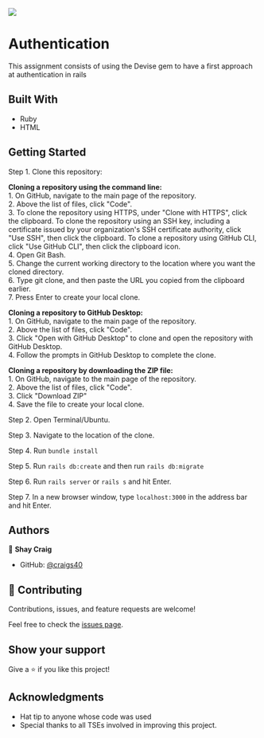 ![](https://img.shields.io/badge/Microverse-blueviolet)

# Authentication

This assignment consists of using the Devise gem to have a first approach at authentication in rails

## Built With

- Ruby
- HTML

## Getting Started
Step 1. Clone this repository:

  **Cloning a repository using the command line:**\
    1. On GitHub, navigate to the main page of the repository.\
    2. Above the list of files, click "Code".\
    3. To clone the repository using HTTPS, under "Clone with HTTPS", click the clipboard. To clone the repository using an SSH key, including a certificate issued by your organization's SSH certificate authority, click "Use SSH", then click the clipboard. To clone a repository using GitHub CLI, click "Use GitHub CLI", then click the clipboard icon.\
    4. Open Git Bash.\
    5. Change the current working directory to the location where you want the cloned directory.\
    6. Type git clone, and then paste the URL you copied from the clipboard earlier.\
    7. Press Enter to create your local clone.

  **Cloning a repository to GitHub Desktop:**\
    1. On GitHub, navigate to the main page of the repository.\
    2. Above the list of files, click "Code".\
    3. Click "Open with GitHub Desktop" to clone and open the repository with GitHub Desktop.\
    4. Follow the prompts in GitHub Desktop to complete the clone.

  **Cloning a repository by downloading the ZIP file:**\
    1. On GitHub, navigate to the main page of the repository.\
    2. Above the list of files, click "Code".\
    3. Click "Download ZIP"\
    4. Save the file to create your local clone.

Step 2. Open Terminal/Ubuntu.

Step 3. Navigate to the location of the clone.

Step 4. Run `bundle install`

Step 5. Run `rails db:create` and then run `rails db:migrate`

Step 6. Run `rails server` or `rails s` and hit Enter.

Step 7. In a new browser window, type `localhost:3000` in the address bar and hit Enter.


## Authors

👤 **Shay Craig**

- GitHub: [@craigs40](https://github.com/craigs40)

## 🤝 Contributing

Contributions, issues, and feature requests are welcome!

Feel free to check the [issues page](https://github.com/craigs40/Forms/issues).

## Show your support

Give a ⭐️ if you like this project!

## Acknowledgments

- Hat tip to anyone whose code was used
- Special thanks to all TSEs involved in improving this project.

